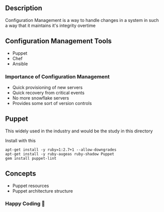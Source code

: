 ## Description
Configuration Management is a way to handle changes in a system in such a way that it maintains it's integrity overtime


## Configuration Management Tools
- Puppet
- Chef
- Ansible

### Importance of Configuration Management
- Quick provisioning of new servers
- Quick recovery from critical events
- No more snowflake servers
- Provides some sort of version controls

## Puppet
This widely used in the industry and would be the study in this directory

Install with this
```
apt-get install -y ruby=1:2.7+1 --allow-downgrades
apt-get install -y ruby-augeas ruby-shadow Puppet
gem install puppet-lint
```


## Concepts
- Puppet resources
- Puppet architecture structure


### Happy Coding 🚀
